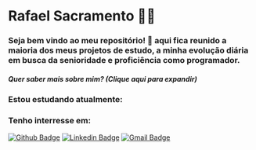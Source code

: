 

<!--
**RafaelSacramentoo/RafaelSacramentoo** is a ✨ _special_ ✨ repository because its `README.md` (this file) appears on your GitHub profile.

Here are some ideas to get you started:

- 🔭 I’m currently working on ...
- 🌱 I’m currently learning ...
- 👯 I’m looking to collaborate on ...
- 🤔 I’m looking for help with ...
- 💬 Ask me about ...
- 📫 How to reach me: ...
- 😄 Pronouns: ...
- ⚡ Fun fact: ...
-->
# Rafael Sacramento :man_technologist:


<p><h3> Seja bem vindo ao meu repositório! 👋 aqui fica reunido a maioria dos meus projetos de estudo, a minha evolução diária em busca da senioridade e proficiência como programador.</h3></p>

<p><h5>Quer saber mais sobre mim? (Clique aqui para expandir)</h5</p> 
  
<p><strong><h3> Estou estudando atualmente:</h3></strong><p>
   
<p><strong><h3> Tenho interresse em:</h3></strong><p>
  
 [![Github Badge](https://img.shields.io/badge/-Github-000?style=flat-square&logo=Github&logoColor=white&link=https://github.com/RafaelSacramentoo)](https://github.com/RafaelSacramentoo)
[![Linkedin Badge](https://img.shields.io/badge/-LinkedIn-blue?style=flat-square&logo=Linkedin&logoColor=white&link=https://www.linkedin.com/in/rafael-sacramento-serra/)](https://www.linkedin.com/in/rafael-sacramento-serra/)
[![Gmail Badge](https://img.shields.io/badge/-Gmail-c14438?style=flat-square&logo=Gmail&logoColor=white&link=mailto:seu_email)](mailto:rafaelsacramnetoserra@gmail.com)
